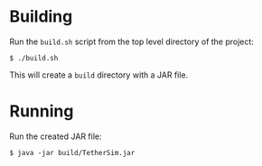 # Building

Run the `build.sh` script from the top level directory of the project:

`$ ./build.sh`

This will create a `build` directory with a JAR file.

# Running

Run the created JAR file:

`$ java -jar build/TetherSim.jar`
